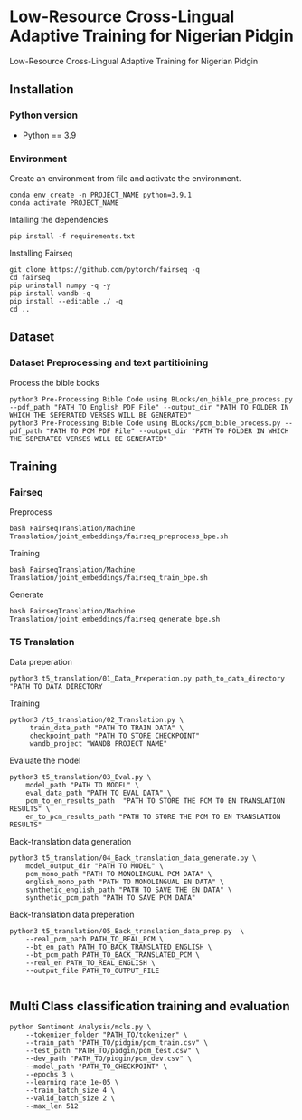 # Low-Resource Cross-Lingual Adaptive Training for Nigerian Pidgin
Low-Resource Cross-Lingual Adaptive Training for Nigerian Pidgin

## Installation

### Python version

* Python == 3.9

### Environment

Create an environment from file and activate the environment.

```
conda env create -n PROJECT_NAME python=3.9.1
conda activate PROJECT_NAME
```

Intalling the dependencies

```
pip install -f requirements.txt
```


Installing Fairseq

```
git clone https://github.com/pytorch/fairseq -q
cd fairseq
pip uninstall numpy -q -y
pip install wandb -q
pip install --editable ./ -q
cd ..
```

## Dataset


### Dataset Preprocessing and text partitioining
Process the bible books

```
python3 Pre-Processing Bible Code using BLocks/en_bible_pre_process.py --pdf_path "PATH TO English PDF File" --output_dir "PATH TO FOLDER IN WHICH THE SEPERATED VERSES WILL BE GENERATED"
python3 Pre-Processing Bible Code using BLocks/pcm_bible_process.py --pdf_path "PATH TO PCM PDF File" --output_dir "PATH TO FOLDER IN WHICH THE SEPERATED VERSES WILL BE GENERATED"
```


## Training
### Fairseq

Preprocess

`bash FairseqTranslation/Machine Translation/joint_embeddings/fairseq_preprocess_bpe.sh `

Training

`bash FairseqTranslation/Machine Translation/joint_embeddings/fairseq_train_bpe.sh`

Generate 

`bash FairseqTranslation/Machine Translation/joint_embeddings/fairseq_generate_bpe.sh`

### T5 Translation

Data preperation

`python3 t5_translation/01_Data_Preperation.py path_to_data_directory "PATH TO DATA DIRECTORY `

Training

```
python3 /t5_translation/02_Translation.py \
     train_data_path "PATH TO TRAIN DATA" \
     checkpoint_path "PATH TO STORE CHECKPOINT"
     wandb_project "WANDB PROJECT NAME"
```

Evaluate the model

```
python3 t5_translation/03_Eval.py \
    model_path "PATH TO MODEL" \
    eval_data_path "PATH TO EVAL DATA" \
    pcm_to_en_results_path  "PATH TO STORE THE PCM TO EN TRANSLATION RESULTS" \
    en_to_pcm_results_path "PATH TO STORE THE PCM TO EN TRANSLATION RESULTS"
 ```


Back-translation data generation

```
python3 t5_translation/04_Back_translation_data_generate.py \
    model_output_dir "PATH TO MODEL" \
    pcm_mono_path "PATH TO MONOLINGUAL PCM DATA" \
    english_mono_path "PATH TO MONOLINGUAL EN DATA" \ 
    synthetic_english_path "PATH TO SAVE THE EN DATA" \
    synthetic_pcm_path "PATH TO SAVE PCM DATA" 
```

Back-translation data preperation

```
python3 t5_translation/05_Back_translation_data_prep.py  \
    --real_pcm_path PATH_TO_REAL_PCM \
    --bt_en_path PATH_TO_BACK_TRANSLATED_ENGLISH \
    --bt_pcm_path PATH_TO_BACK_TRANSLATED_PCM \
    --real_en PATH_TO_REAL_ENGLISH \
    --output_file PATH_TO_OUTPUT_FILE
 
 ```


## Multi Class classification training and evaluation

```
python Sentiment Analysis/mcls.py \
    --tokenizer_folder "PATH_TO/tokenizer" \
    --train_path "PATH_TO/pidgin/pcm_train.csv" \
    --test_path "PATH_TO/pidgin/pcm_test.csv" \
    --dev_path "PATH_TO/pidgin/pcm_dev.csv" \
    --model_path "PATH_TO_CHECKPOINT" \
    --epochs 3 \
    --learning_rate 1e-05 \
    --train_batch_size 4 \
    --valid_batch_size 2 \
    --max_len 512
```
